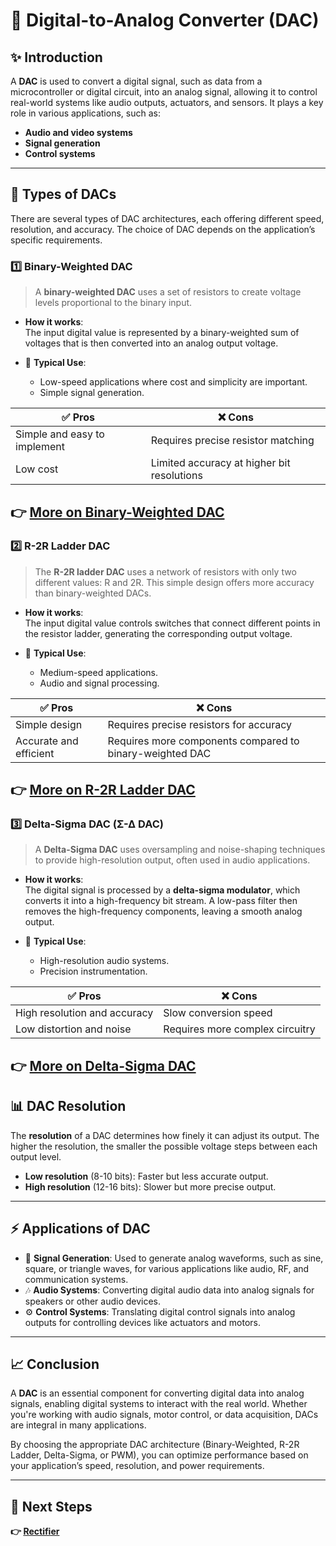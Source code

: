 # 🔄 Digital-to-Analog Converter (DAC)


## ✨ Introduction

A **DAC** is used to convert a digital signal, such as data from a microcontroller or digital circuit, into an analog signal, allowing it to control real-world systems like audio outputs, actuators, and sensors. It plays a key role in various applications, such as:

- **Audio and video systems**
- **Signal generation**
- **Control systems**

---

## 🔹 Types of DACs

There are several types of DAC architectures, each offering different speed, resolution, and accuracy. The choice of DAC depends on the application’s specific requirements.

### 1️⃣ **Binary-Weighted DAC**

> A **binary-weighted DAC** uses a set of resistors to create voltage levels proportional to the binary input.

- **How it works**:  
  The input digital value is represented by a binary-weighted sum of voltages that is then converted into an analog output voltage.

- 🧭 **Typical Use**:
  - Low-speed applications where cost and simplicity are important.
  - Simple signal generation.

| ✅ Pros                         | ❌ Cons                           |
|---------------------------------|-----------------------------------|
| Simple and easy to implement    | Requires precise resistor matching |
| Low cost                        | Limited accuracy at higher bit resolutions |

**👉 [More on Binary-Weighted DAC](https://www.electronics-tutorials.ws/combination/digital-to-analogue-converter.html)**
---

### 2️⃣ **R-2R Ladder DAC**

> The **R-2R ladder DAC** uses a network of resistors with only two different values: R and 2R. This simple design offers more accuracy than binary-weighted DACs.

- **How it works**:  
  The input digital value controls switches that connect different points in the resistor ladder, generating the corresponding output voltage.

- 🧭 **Typical Use**:
  - Medium-speed applications.
  - Audio and signal processing.

| ✅ Pros                         | ❌ Cons                           |
|---------------------------------|-----------------------------------|
| Simple design                   | Requires precise resistors for accuracy |
| Accurate and efficient          | Requires more components compared to binary-weighted DAC |

**👉 [More on R-2R Ladder DAC](https://www.electronics-tutorials.ws/combination/r-2r-dac.html)**
---

### 3️⃣ **Delta-Sigma DAC (Σ-Δ DAC)**

> A **Delta-Sigma DAC** uses oversampling and noise-shaping techniques to provide high-resolution output, often used in audio applications.

- **How it works**:  
  The digital signal is processed by a **delta-sigma modulator**, which converts it into a high-frequency bit stream. A low-pass filter then removes the high-frequency components, leaving a smooth analog output.

- 🧭 **Typical Use**:
  - High-resolution audio systems.
  - Precision instrumentation.

| ✅ Pros                         | ❌ Cons                           |
|---------------------------------|-----------------------------------|
| High resolution and accuracy    | Slow conversion speed             |
| Low distortion and noise        | Requires more complex circuitry   |

**👉 [More on Delta-Sigma DAC](https://www.beis.de/Elektronik/DeltaSigma/DeltaSigma.html)**
---



## 📊 DAC Resolution

The **resolution** of a DAC determines how finely it can adjust its output. The higher the resolution, the smaller the possible voltage steps between each output level.

- **Low resolution** (8-10 bits): Faster but less accurate output.
- **High resolution** (12-16 bits): Slower but more precise output.

---

## ⚡ Applications of DAC

- 📡 **Signal Generation**: Used to generate analog waveforms, such as sine, square, or triangle waves, for various applications like audio, RF, and communication systems.
- 🎶 **Audio Systems**: Converting digital audio data into analog signals for speakers or other audio devices.
- ⚙️ **Control Systems**: Translating digital control signals into analog outputs for controlling devices like actuators and motors.

---

## 📈 Conclusion

A **DAC** is an essential component for converting digital data into analog signals, enabling digital systems to interact with the real world. Whether you're working with audio signals, motor control, or data acquisition, DACs are integral in many applications.

By choosing the appropriate DAC architecture (Binary-Weighted, R-2R Ladder, Delta-Sigma, or PWM), you can optimize performance based on your application’s speed, resolution, and power requirements.

---

## 🔹 Next Steps

**👉 [Rectifier](../../Power_Electronics/Rectifier/Half_Wave_Rectifier)**
